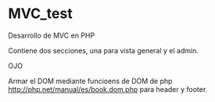 # MVC_test

Desarrollo de MVC en PHP 

Contiene dos secciones, una para vista general y el admin. 

OJO

Armar el DOM mediante funcioens de DOM de php http://php.net/manual/es/book.dom.php para header y footer.
